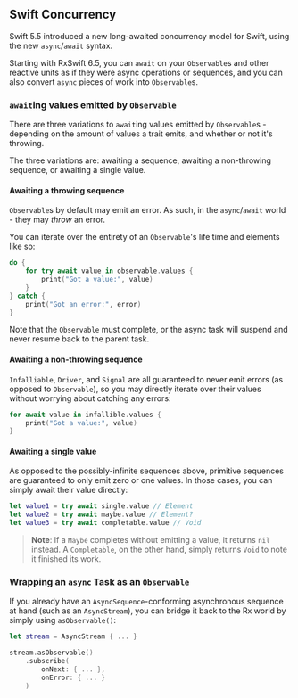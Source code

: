 ## Swift Concurrency

Swift 5.5 introduced a new long-awaited concurrency model for Swift, using the new `async`/`await` syntax.

Starting with RxSwift 6.5, you can `await` on your `Observable`s and other reactive units as if they were async operations or sequences, and you can also convert `async` pieces of work into `Observable`s.

### `await`ing values emitted by `Observable`

There are three variations to `await`ing values emitted by `Observable`s - depending on the amount of values a trait emits, and whether or not it's throwing.

The three variations are: awaiting a sequence, awaiting a non-throwing sequence, or awaiting a single value.

#### Awaiting a throwing sequence

`Observable`s by default may emit an error. As such, in the `async`/`await` world - they may _throw_ an error.

You can iterate over the entirety of an `Observable`'s life time and elements like so:

```swift
do {
    for try await value in observable.values {
        print("Got a value:", value)
    }
} catch {
    print("Got an error:", error)
}
```

Note that the `Observable` must complete, or the async task will suspend and never resume back to the parent task.

#### Awaiting a non-throwing sequence

`Infalliable`, `Driver`, and `Signal` are all guaranteed to never emit errors (as opposed to `Observable`), so you may directly iterate over their values without worrying about catching any errors:

```swift
for await value in infallible.values {
    print("Got a value:", value)
}
```

#### Awaiting a single value

As opposed to the possibly-infinite sequences above, primitive sequences are guaranteed to only emit zero or one values. In those cases, you can simply await their value directly:

```swift
let value1 = try await single.value // Element
let value2 = try await maybe.value // Element?
let value3 = try await completable.value // Void
```

> **Note**: If a `Maybe` completes without emitting a value, it returns `nil` instead. A `Completable`, on the other hand, simply returns `Void` to note it finished its work.

### Wrapping an `async` Task as an `Observable`

If you already have an `AsyncSequence`-conforming asynchronous sequence at hand (such as an `AsyncStream`), you can bridge it back to the Rx world by simply using `asObservable()`:

```swift
let stream = AsyncStream { ... }

stream.asObservable()
    .subscribe(
        onNext: { ... },
        onError: { ... }
    )
```